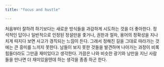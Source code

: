 ```yaml
---
title: "focus and hustle"

---
```


처음부터 잘하려 하기보다는 새로운 방식들을 과감하게 시도하는 것을 더 좋아한다. 
정석적인 답이나 일반적으로 인정된 정설만을 좇거나, 권한과 절차, 용어의 정확성을 지나치게 따지다 보면 사고가 경직되는 느낌이 든다. 
그래서 정해진 길을 그대로 따라가는 것에는 큰 흥미를 느끼지 못한다. 
남들이 보지 못한 것들을 발견하며 나아가는 과정이 비록 힘들더라도 그만큼 재미있다고 생각한다. 
가끔은 나와 비슷한 광기와 낭만을 지닌 사람들을 만나면 더 재미있을텐데 하는 생각을 종종 하곤 한다.
